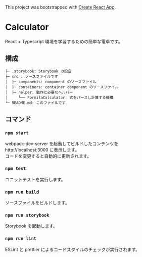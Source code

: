 This project was bootstrapped with [Create React App](https://github.com/facebook/create-react-app).

# Calculator

React + Typescript 環境を学習するための簡単な電卓です。

## 構成

```
├─ .storybook: Storybook の設定
├─ src : ソースファイルです
│  ├─ components: component のソースファイル
│  ├─ containers: container component のソースファイル
│  ├─ helper: 動作に必要なヘルパー
│     └── FormilaCalculator: 式をパースし計算する機構
└─ README.md: このファイルです
```

## コマンド

### `npm start`

webpack-dev-server を起動してビルドしたコンテンツを http://localhost:3000 に表示します。  
コードを変更すると自動的に更新されます。

### `npm test`

ユニットテストを実行します。

### `npm run build`

ソースファイルをビルドします。

### `npm run storybook`

Storybook を起動します。

### `npm run lint`

ESLint と prettier によるコードスタイルのチェックが実行されます。